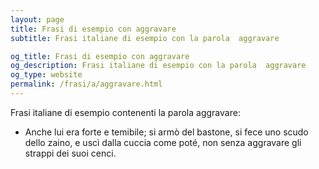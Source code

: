 ```yaml
---
layout: page
title: Frasi di esempio con aggravare 
subtitle: Frasi italiane di esempio con la parola  aggravare

og_title: Frasi di esempio con aggravare 
og_description: Frasi italiane di esempio con la parola  aggravare
og_type: website
permalink: /frasi/a/aggravare.html
---
```


Frasi italiane di esempio contenenti la parola aggravare:


- Anche lui era forte e temibile; si armò del bastone, si fece uno scudo dello zaino, e uscì dalla cuccia come poté, non senza aggravare gli strappi dei suoi cenci.
